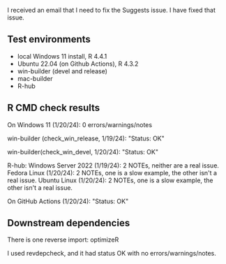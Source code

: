I received an email that I need to fix the Suggests issue. I have fixed that
issue.

## Test environments
* local Windows 11 install, R 4.4.1
* Ubuntu 22.04 (on Github Actions), R 4.3.2
* win-builder (devel and release)
* mac-builder
* R-hub

## R CMD check results

On Windows 11 (1/20/24): 0 errors/warnings/notes

win-builder (check_win_release, 1/19/24): "Status: OK"

win-builder(check_win_devel, 1/20/24): "Status: OK"

R-hub:
Windows Server 2022 (1/19/24): 2 NOTEs, neither are a real issue.
Fedora Linux (1/20/24): 2 NOTEs, one is a slow example, the other isn't a real issue.
Ubuntu Linux (1/20/24): 2 NOTEs, one is a slow example, the other isn't a real issue.

On GitHub Actions (1/20/24): "Status: OK"

## Downstream dependencies

There is one reverse import: optimizeR

I used revdepcheck, and it had status OK with no errors/warnings/notes.
